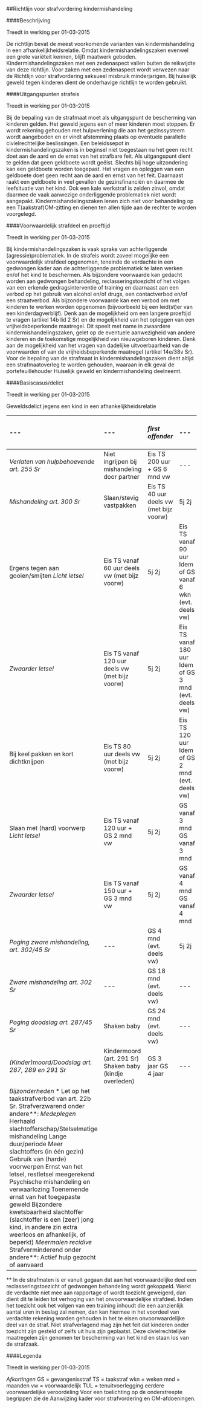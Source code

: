 <meta http-equiv='Content-Type' content='text/html; charset=utf-8' />

##Richtlijn voor strafvordering kindermishandeling

####Beschrijving

Treedt in werking per 01-03-2015 

De richtlijn bevat de meest voorkomende varianten van kindermishandeling in een afhankelijkheidsrelatie. Omdat kindermishandelingszaken evenwel een grote variëteit kennen, blijft maatwerk geboden. Kindermishandelingszaken met een zedenaspect vallen buiten de reikwijdte van deze richtlijn. Voor zaken met een zedenaspect wordt verwezen naar de Richtlijn voor strafvordering seksueel misbruik minderjarigen. Bij huiselijk geweld tegen kinderen dient de onderhavige richtlijn te worden gebruikt.    

####Uitgangspunten strafeis

Treedt in werking per 01-03-2015 

Bij de bepaling van de strafmaat moet als uitgangspunt de bescherming van kinderen gelden. Het geweld jegens een of meer kinderen moet stoppen. Er wordt rekening gehouden met hulpverlening die aan het gezinssysteem wordt aangeboden en er vindt afstemming plaats op eventuele parallelle civielrechtelijke beslissingen. Een beleidssepot in kindermishandelingszaken is in beginsel niet toegestaan nu het geen recht doet aan de aard en de ernst van het strafbare feit. Als uitgangspunt dient te gelden dat geen geldboete wordt geëist. Slechts bij hoge uitzondering kan een geldboete worden toegepast. Het vragen en opleggen van een geldboete doet geen recht aan de aard en ernst van het feit. Daarnaast raakt een geldboete in veel gevallen de gezinsfinanciën en daarmee de leefsituatie van het kind. Ook een kale werkstraf is zelden zinvol, omdat daarmee de vaak aanwezige onderliggende problematiek niet wordt aangepakt. Kindermishandelingszaken lenen zich niet voor behandeling op een T(aakstraf)OM-zitting en dienen ten allen tijde aan de rechter te worden voorgelegd.    

####Voorwaardelijk strafdeel en proeftijd

Treedt in werking per 01-03-2015 

Bij kindermishandelingszaken is vaak sprake van achterliggende (agressie)problematiek. In de strafeis wordt zoveel mogelijke een voorwaardelijk strafdeel opgenomen, teneinde de verdachte in een gedwongen kader aan de achterliggende problematiek te laten werken en/of het kind te beschermen. Als bijzondere voorwaarde kan gedacht worden aan gedwongen behandeling, reclasseringstoezicht of het volgen van een erkende gedragsinterventie of training en daarnaast aan een verbod op het gebruik van alcohol en/of drugs, een contactverbod en/of een straatverbod. Als bijzondere voorwaarde kan een verbod om met kinderen te werken worden opgenomen (bijvoorbeeld bij een leid(st)er van een kinderdagverblijf). Denk aan de mogelijkheid om een langere proeftijd te vragen (artikel 14b lid 2 Sr) en de mogelijkheid van het opleggen van een vrijheidsbeperkende maatregel. Dit speelt met name in zwaardere kindermishandelingszaken, gelet op de eventuele aanwezigheid van andere kinderen en de toekomstige mogelijkheid van nieuwgeboren kinderen. Denk aan de mogelijkheid van het vragen van dadelijke uitvoerbaarheid van de voorwaarden of van de vrijheidsbeperkende maatregel (artikel 14e/38v Sr). Voor de bepaling van de strafmaat in kindermishandelingszaken dient altijd een strafmaatoverleg te worden gehouden, waaraan in elk geval de portefeuillehouder Huiselijk geweld en kindermishandeling deelneemt.    

####Basiscasus/delict

Treedt in werking per 01-03-2015 

Geweldsdelict jegens een kind in een afhankelijkheidsrelatie 

|--- |--- |  *first offender*   |--- |  *1x recidive* (los van TUL)*   |
|:---|:---|:---|:---|:---|
|  *Verlaten van hulpbehoevende art. 255 Sr*   | Niet ingrijpen bij mishandeling door partner  | Eis TS 200 uur +  GS 6 mnd vw  | --- | GS 5 mnd (evt. deels vw)  |
|  *Mishandeling art. 300 Sr*   | Slaan/stevig vastpakken  | Eis TS 40 uur deels vw (met bijz voorw)  | 5j  2j  | Eis TS 60 uur  Idem of GS 1 mnd (evt. deels vw)  |
| Ergens tegen aan gooien/smijten   *Licht letsel*   | Eis TS vanaf 60 uur deels vw (met bijz voorw)  | 5j  2j  | Eis TS vanaf 90 uur  Idem of GS vanaf 6 wkn (evt. deels vw)  |
|  *Zwaarder letsel*   | Eis TS vanaf 120 uur  deels vw (met bijz voorw)  | 5j  2j  | Eis TS vanaf 180 uur  Idem of GS 3 mnd (evt. deels vw)  |
| Bij keel pakken en kort dichtknijpen  | Eis TS 80 uur deels vw (met bijz voorw)  | 5j  2j  | Eis TS 120 uur  Idem of GS 2 mnd (evt. deels vw)  |
| Slaan met (hard) voorwerp   *Licht letsel*   | Eis TS vanaf 120 uur + GS 2 mnd vw  | 5j  2j  | GS vanaf 3 mnd  GS vanaf 3 mnd  |
|  *Zwaarder letsel*   | Eis TS vanaf 150 uur + GS 3 mnd vw  | 5j  2j  | GS vanaf 4 mnd  GS vanaf 4 mnd  |
|  *Poging zware mishandeling, art. 302/45 Sr*   | --- | GS 4 mnd  (evt. deels vw)  | 5j  2j  | GS 6 mnd  GS 6 mnd  |
|  *Zware mishandeling art. 302 Sr*   | --- | GS 18 mnd  (evt. deels vw)  | --- | maatwerk  |
|  *Poging doodslag art. 287/45 Sr*   | Shaken baby  | GS 24 mnd  (evt. deels vw)  | --- | maatwerk  |
|  *(Kinder)moord/Doodslag*    *art. 287, 289 en 291 Sr*   | Kindermoord (art. 291 Sr)  Shaken baby (kindje overleden)  | GS 3 jaar  GS 4 jaar  | --- | maatwerk  maatwerk  |
|  *Bijzonderheden*   * Let op het taakstrafverbod van art. 22b Sr.  Strafverzwarend onder andere**:   *Medeplegen*   Herhaald slachtofferschap/Stelselmatige mishandeling  Lange duur/periode  Meer slachtoffers (in één gezin)  Gebruik van (harde) voorwerpen  Ernst van het letsel, restletsel meegerekend  Psychische mishandeling en verwaarlozing  Toenemende ernst van het toegepaste geweld  Bijzondere kwetsbaarheid slachtoffer (slachtoffer is een (zeer) jong kind, in andere zin extra weerloos en afhankelijk, of beperkt)   *Meermalen recidive*   Strafverminderend onder andere**:  Actief hulp gezocht of aanvaard  |

** In de strafmaten is er vanuit gegaan dat aan het voorwaardelijke deel een reclasseringstoezicht of gedwongen behandeling wordt gekoppeld. Werkt de verdachte niet mee aan rapportage of wordt toezicht geweigerd, dan dient dit te leiden tot verhoging van het onvoorwaardelijke strafdeel. Indien het toezicht ook het volgen van een training inhoudt die een aanzienlijk aantal uren in beslag zal nemen, dan kan hiermee in het voordeel van verdachte rekening worden gehouden in het te eisen onvoorwaardelijke deel van de straf. 
Niet strafverlagend mag zijn het feit dat kinderen onder toezicht zijn gesteld of zelfs uit huis zijn geplaatst. Deze civielrechtelijke maatregelen zijn genomen ter bescherming van het kind en staan los van de strafzaak.    

####Legenda

Treedt in werking per 01-03-2015 

*Afkortingen*  GS = gevangenisstraf TS = taakstraf wkn = weken mnd = maanden vw = voorwaardelijk TUL = tenuitvoerlegging eerdere voorwaardelijke veroordeling Voor een toelichting op de onderstreepte begrippen zie de Aanwijzing kader voor strafvordering en OM-afdoeningen.     
